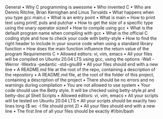 General
•	Why C programming is awesome 
•	Who invented C
•	Who are Dennis Ritchie, Brian Kernighan and Linus Torvalds
•	What happens when you type gcc main.c
•	What is an entry point
•	What is main
•	How to print text using printf, puts and putchar
•	How to get the size of a specific type using the unary operator sizeof
•	How to compile using gcc
•	What is the default program name when compiling with gcc
•	What is the official C coding style and how to check your code with betty-style
•	How to find the right header to include in your source code when using a standard library function
•	How does the main function influence the return value of the program
Requirements
C
•	Allowed editors: vi, vim, emacs
•	All your files will be compiled on Ubuntu 20.04 LTS using gcc, using the options -Wall -Werror -Wextra -pedantic -std=gnu89
•	All your files should end with a new line
•	A README.md file at the root of the repo, containing a description of the repository
•	A README.md file, at the root of the folder of this project, containing a description of the project
•	There should be no errors and no warnings during compilation
•	You are not allowed to use system
•	Your code should use the Betty style. It will be checked using betty-style.pl and betty-doc.pl
Shell Scripts
•	Allowed editors: vi, vim, emacs
•	All your scripts will be tested on Ubuntu 20.04 LTS
•	All your scripts should be exactly two lines long ($ wc -l file should print 2)
	•	All your files should end with a new line
	•	The first line of all your files should be exactly #!/bin/bash


